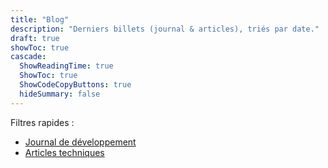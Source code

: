 ```yaml
---
title: "Blog"
description: "Derniers billets (journal & articles), triés par date."
draft: true
showToc: true
cascade:
  ShowReadingTime: true
  ShowToc: true
  ShowCodeCopyButtons: true
  hideSummary: false
---
```


Filtres rapides :
- [Journal de développement](/categories/journal-de-développement/)
- [Articles techniques](/categories/articles-techniques/)